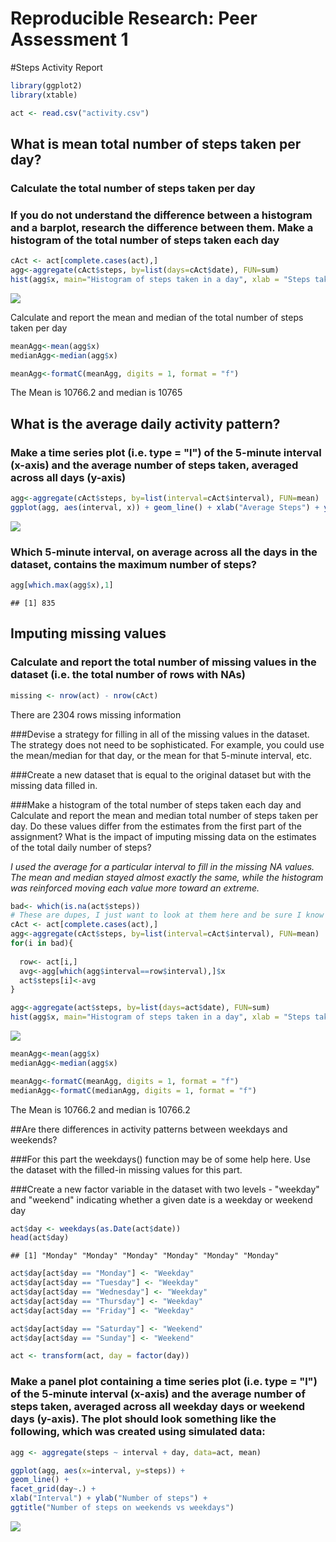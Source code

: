 # Reproducible Research: Peer Assessment 1

#Steps Activity Report

```r
library(ggplot2)
library(xtable)

act <- read.csv("activity.csv")
```


## What is mean total number of steps taken per day?
### Calculate the total number of steps taken per day
### If you do not understand the difference between a histogram and a barplot, research the difference between them. Make a histogram of the total number of steps taken each day


```r
cAct <- act[complete.cases(act),]
agg<-aggregate(cAct$steps, by=list(days=cAct$date), FUN=sum)
hist(agg$x, main="Histogram of steps taken in a day", xlab = "Steps taken in a day", breaks = 20)
```

![](PA1_template_files/figure-html/p112-1.png) 

Calculate and report the mean and median of the total number of steps taken per day



```r
meanAgg<-mean(agg$x)
medianAgg<-median(agg$x)

meanAgg<-formatC(meanAgg, digits = 1, format = "f")
```
The Mean is 10766.2 and median is 10765


## What is the average daily activity pattern?

### Make a time series plot (i.e. type = "l") of the 5-minute interval (x-axis) and the average number of steps taken, averaged across all days (y-axis)


```r
agg<-aggregate(cAct$steps, by=list(interval=cAct$interval), FUN=mean)
ggplot(agg, aes(interval, x)) + geom_line() + xlab("Average Steps") + ylab("5 minute interval over 24 hours")
```

![](PA1_template_files/figure-html/p2-1.png) 


### Which 5-minute interval, on average across all the days in the dataset, contains the maximum number of steps?

```r
agg[which.max(agg$x),1]
```

```
## [1] 835
```

## Imputing missing values
### Calculate and report the total number of missing values in the dataset (i.e. the total number of rows with NAs)

```r
missing <- nrow(act) - nrow(cAct)
```
There are 2304 rows missing information

###Devise a strategy for filling in all of the missing values in the dataset. The strategy does not need to be sophisticated. For example, you could use the mean/median for that day, or the mean for that 5-minute interval, etc.

###Create a new dataset that is equal to the original dataset but with the missing data filled in.

###Make a histogram of the total number of steps taken each day and Calculate and report the mean and median total number of steps taken per day. Do these values differ from the estimates from the first part of the assignment? What is the impact of imputing missing data on the estimates of the total daily number of steps?

*I used the average for a particular interval to fill in the missing NA values.  The mean and median stayed almost exactly the same, while the histogram was reinforced moving each value more toward an extreme.*


```r
bad<- which(is.na(act$steps))
# These are dupes, I just want to look at them here and be sure I know what I'm looking at
cAct <- act[complete.cases(act),]
agg<-aggregate(cAct$steps, by=list(interval=cAct$interval), FUN=mean)
for(i in bad){
  
  row<- act[i,]
  avg<-agg[which(agg$interval==row$interval),]$x
  act$steps[i]<-avg
}
```



```r
agg<-aggregate(act$steps, by=list(days=act$date), FUN=sum)
hist(agg$x, main="Histogram of steps taken in a day", xlab = "Steps taken in a day", breaks = 20)
```

![](PA1_template_files/figure-html/p541-1.png) 




```r
meanAgg<-mean(agg$x)
medianAgg<-median(agg$x)

meanAgg<-formatC(meanAgg, digits = 1, format = "f")
medianAgg<-formatC(medianAgg, digits = 1, format = "f")
```
The Mean is 10766.2 and median is 10766.2

##Are there differences in activity patterns between weekdays and weekends?

###For this part the weekdays() function may be of some help here. Use the dataset with the filled-in missing values for this part.

###Create a new factor variable in the dataset with two levels - "weekday" and "weekend" indicating whether a given date is a weekday or weekend day

```r
act$day <- weekdays(as.Date(act$date))
head(act$day)
```

```
## [1] "Monday" "Monday" "Monday" "Monday" "Monday" "Monday"
```

```r
act$day[act$day == "Monday"] <- "Weekday"
act$day[act$day == "Tuesday"] <- "Weekday"
act$day[act$day == "Wednesday"] <- "Weekday"
act$day[act$day == "Thursday"] <- "Weekday"
act$day[act$day == "Friday"] <- "Weekday"

act$day[act$day == "Saturday"] <- "Weekend"
act$day[act$day == "Sunday"] <- "Weekend"

act <- transform(act, day = factor(day))
```

### Make a panel plot containing a time series plot (i.e. type = "l") of the 5-minute interval (x-axis) and the average number of steps taken, averaged across all weekday days or weekend days (y-axis). The plot should look something like the following, which was created using simulated data:


```r
agg <- aggregate(steps ~ interval + day, data=act, mean)

ggplot(agg, aes(x=interval, y=steps)) +
geom_line() +
facet_grid(day~.) +
xlab("Interval") + ylab("Number of steps") +
ggtitle("Number of steps on weekends vs weekdays") 
```

![](PA1_template_files/figure-html/p61-1.png) 
